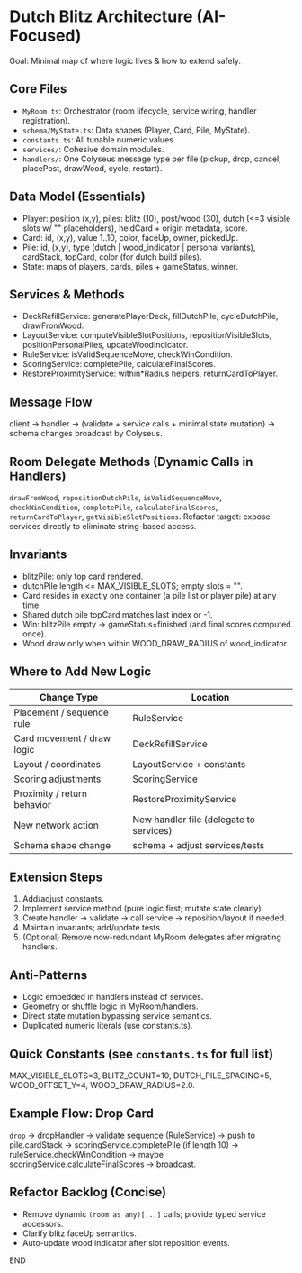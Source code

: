 # Dutch Blitz Architecture (AI-Focused)

Goal: Minimal map of where logic lives & how to extend safely.

## Core Files
- `MyRoom.ts`: Orchestrator (room lifecycle, service wiring, handler registration).
- `schema/MyState.ts`: Data shapes (Player, Card, Pile, MyState).
- `constants.ts`: All tunable numeric values.
- `services/`: Cohesive domain modules.
- `handlers/`: One Colyseus message type per file (pickup, drop, cancel, placePost, drawWood, cycle, restart).

## Data Model (Essentials)
- Player: position (x,y), piles: blitz (10), post/wood (30), dutch (<=3 visible slots w/ "" placeholders), heldCard + origin metadata, score.
- Card: id, (x,y), value 1..10, color, faceUp, owner, pickedUp.
- Pile: id, (x,y), type (dutch | wood_indicator | personal variants), cardStack, topCard, color (for dutch build piles).
- State: maps of players, cards, piles + gameStatus, winner.

## Services & Methods
- DeckRefillService: generatePlayerDeck, fillDutchPile, cycleDutchPile, drawFromWood.
- LayoutService: computeVisibleSlotPositions, repositionVisibleSlots, positionPersonalPiles, updateWoodIndicator.
- RuleService: isValidSequenceMove, checkWinCondition.
- ScoringService: completePile, calculateFinalScores.
- RestoreProximityService: within*Radius helpers, returnCardToPlayer.

## Message Flow
client -> handler -> (validate + service calls + minimal state mutation) -> schema changes broadcast by Colyseus.

## Room Delegate Methods (Dynamic Calls in Handlers)
`drawFromWood`, `repositionDutchPile`, `isValidSequenceMove`, `checkWinCondition`, `completePile`, `calculateFinalScores`, `returnCardToPlayer`, `getVisibleSlotPositions`.
Refactor target: expose services directly to eliminate string-based access.

## Invariants
- blitzPile: only top card rendered.
- dutchPile length <= MAX_VISIBLE_SLOTS; empty slots = "".
- Card resides in exactly one container (a pile list or player pile) at any time.
- Shared dutch pile topCard matches last index or -1.
- Win: blitzPile empty -> gameStatus=finished (and final scores computed once).
- Wood draw only when within WOOD_DRAW_RADIUS of wood_indicator.

## Where to Add New Logic
| Change Type | Location |
|-------------|----------|
| Placement / sequence rule | RuleService |
| Card movement / draw logic | DeckRefillService |
| Layout / coordinates | LayoutService + constants |
| Scoring adjustments | ScoringService |
| Proximity / return behavior | RestoreProximityService |
| New network action | New handler file (delegate to services) |
| Schema shape change | schema + adjust services/tests |

## Extension Steps
1. Add/adjust constants.
2. Implement service method (pure logic first; mutate state clearly).
3. Create handler -> validate -> call service -> reposition/layout if needed.
4. Maintain invariants; add/update tests.
5. (Optional) Remove now-redundant MyRoom delegates after migrating handlers.

## Anti-Patterns
- Logic embedded in handlers instead of services.
- Geometry or shuffle logic in MyRoom/handlers.
- Direct state mutation bypassing service semantics.
- Duplicated numeric literals (use constants.ts).

## Quick Constants (see `constants.ts` for full list)
MAX_VISIBLE_SLOTS=3, BLITZ_COUNT=10, DUTCH_PILE_SPACING=5, WOOD_OFFSET_Y=4, WOOD_DRAW_RADIUS=2.0.

## Example Flow: Drop Card
`drop` -> dropHandler -> validate sequence (RuleService) -> push to pile.cardStack -> scoringService.completePile (if length 10) -> ruleService.checkWinCondition -> maybe scoringService.calculateFinalScores -> broadcast.

## Refactor Backlog (Concise)
- Remove dynamic `(room as any)[...]` calls; provide typed service accessors.
- Clarify blitz faceUp semantics.
- Auto-update wood indicator after slot reposition events.

END
